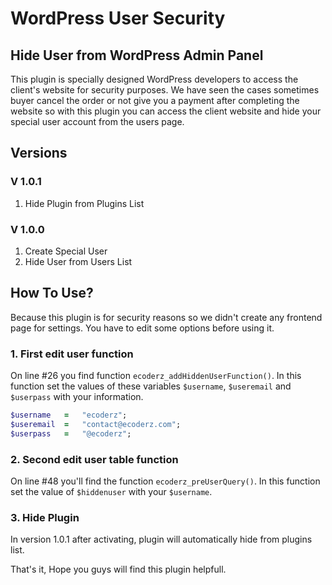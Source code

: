 # WordPress User Security
## Hide User from WordPress Admin Panel

This plugin is specially designed WordPress developers to access the client's website for security purposes. We have seen the cases sometimes buyer cancel the order or not give you a payment after completing the website so with this plugin you can access the client website and hide your special user account from the users page.

## Versions

### V 1.0.1
  1. Hide Plugin from Plugins List

### V 1.0.0
  1. Create Special User
  2. Hide User from Users List

## How To Use?
Because this plugin is for security reasons so we didn't create any frontend page for settings. You have to edit some options before using it.

### 1. First edit user function
On line #26 you find function `ecoderz_addHiddenUserFunction()`. In this function set the values of these variables `$username`, `$useremail` and `$userpass` with your information.

```ruby
$username   =   "ecoderz";
$useremail  =   "contact@ecoderz.com";
$userpass   =   "@ecoderz";
```

### 2. Second edit user table function
On line #48 you'll find the function `ecoderz_preUserQuery()`. In this function set the value of `$hiddenuser` with your `$username`.

### 3. Hide Plugin
In version 1.0.1 after activating, plugin will automatically hide from plugins list.

That's it, Hope you guys will find this plugin helpfull.
